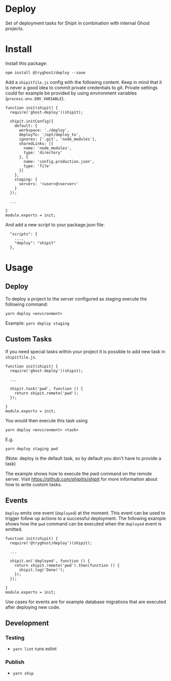 # Deploy

Set of deployment tasks for Shipit in combination with internal Ghost projects.

# Install

Install this package:

`npm install @tryghost/deploy --save`

Add a `shipitfile.js` config with the following content. Keep in mind that it is never a good idea to commit private credentials to git. Private settings could for example be provided by using environment variables (`process.env.ENV_VARIABLE`).

```
function init(shipit) {
  require('ghost-deploy')(shipit);

  shipit.initConfig({
    default: {
      workspace: './deploy',
      deployTo: '/opt/deploy_to',
      ignores: ['.git', 'node_modules'],
      sharedLinks: [{
        name: 'node_modules',
        type: 'directory'
      }, {
        name: 'config.production.json',
        type: 'file'
      }]
    },
    staging: {
      servers: '<user>@<server>'
    }
  });

  ...

}
module.exports = init;
```

And add a new script to your package.json file:
```
  "scripts": {
    ...,
    "deploy": "shipit"
  },
```

# Usage

## Deploy

To deploy a project to the server configured as staging execute the following command:

`yarn deploy <environment>`

Example: `yarn deploy staging` 

## Custom Tasks

If you need special tasks within your project it is possible to add new task in `shipitfile.js`.

```
function init(shipit) {
  require('ghost-deploy')(shipit);

  ...

  shipit.task('pwd', function () {
    return shipit.remote('pwd');
  });

}
module.exports = init;
```

You would then execute this task using

`yarn deploy <environment> <task>`

E.g.

`yarn deploy staging pwd`

(Note: deploy is the default task, so by default you don't have to provide a task)

The example shows how to execute the pwd command on the remote server. Visit https://github.com/shipitjs/shipit for more information about how to write custom tasks.

## Events

`Deploy` emits one event (`deployed`) at the moment. This event can be used to trigger follow up actions to a successful deployment. The following example shows how the `pwd` command can be executed when the `deployed` event is emitted.

```
function init(shipit) {
  require('@tryghost/deploy')(shipit);

  ...

  shipit.on('deployed', function () {
    return shipit.remote('pwd').then(function () {
      shipit.log('Done!');
    });
  });

}
module.exports = init;
```

Use cases for events are for example database migrations that are executed after deploying new code.

## Development
### Testing
- `yarn lint` runs eslint

### Publish
- `yarn ship`

